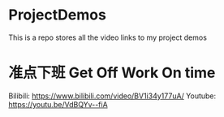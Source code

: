 # ProjectDemos
This is a repo stores all the video links to my project demos

# 准点下班 Get Off Work On time
Bilibili: https://www.bilibili.com/video/BV1i34y177uA/
Youtube: https://youtu.be/VdBQYv--fiA
